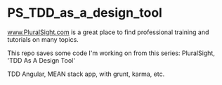 # PS_TDD_as_a_design_tool

www.PluralSight.com 
is a great place to find professional training and tutorials on many topics.

This repo saves some code I'm working on from this series:
PluralSight, 'TDD As A Design Tool'

TDD Angular, MEAN stack app, with grunt, karma, etc.
